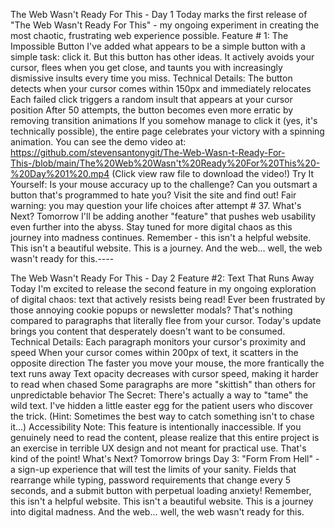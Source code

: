 The Web Wasn't Ready For This - Day 1 
Today marks the first release of "The Web Wasn't Ready For This" - my ongoing experiment in creating the most chaotic, frustrating web experience possible. 
Feature # 1: The Impossible Button I've added what appears to be a simple button with a simple task: click it. But this button has other ideas. It actively avoids your cursor, flees when you get close, and taunts you with increasingly dismissive insults every time you miss. 
Technical Details: The button detects when your cursor comes within 150px and immediately relocates Each failed click triggers a random insult that appears at your cursor position After 50 attempts, the button becomes even more erratic by removing transition animations If you somehow manage to click it (yes, it's technically possible), the entire page celebrates your victory with a spinning animation.
You can see the demo video at: https://github.com/stevensantonygit/The-Web-Wasn-t-Ready-For-This-/blob/main/The%20Web%20Wasn't%20Ready%20For%20This%20-%20Day%201%20.mp4 (Click view raw file to download the video!) Try It Yourself: Is your mouse accuracy up to the challenge? Can you outsmart a button that's programmed to hate you? Visit the site and find out! Fair warning: you may question your life choices after attempt # 37. What's Next? Tomorrow I'll be adding another "feature" that pushes web usability even further into the abyss. Stay tuned for more digital chaos as this journey into madness continues. Remember - this isn't a helpful website. This isn't a beautiful website. This is a journey. And the web... well, the web wasn't ready for this.----


The Web Wasn't Ready For This - Day 2
Feature #2: Text That Runs Away
Today I'm excited to release the second feature in my ongoing exploration of digital chaos: text that actively resists being read!
Ever been frustrated by those annoying cookie popups or newsletter modals? That's nothing compared to paragraphs that literally flee from your cursor. Today's update brings you content that desperately doesn't want to be consumed.
Technical Details:
Each paragraph monitors your cursor's proximity and speed
When your cursor comes within 200px of text, it scatters in the opposite direction
The faster you move your mouse, the more frantically the text runs away
Text opacity decreases with cursor speed, making it harder to read when chased
Some paragraphs are more "skittish" than others for unpredictable behavior
The Secret:
There's actually a way to "tame" the wild text. I've hidden a little easter egg for the patient users who discover the trick. (Hint: Sometimes the best way to catch something isn't to chase it...)
Accessibility Note:
This feature is intentionally inaccessible. If you genuinely need to read the content, please realize that this entire project is an exercise in terrible UX design and not meant for practical use. That's kind of the point!
What's Next?
Tomorrow brings Day 3: "Form From Hell" - a sign-up experience that will test the limits of your sanity. Fields that rearrange while typing, password requirements that change every 5 seconds, and a submit button with perpetual loading anxiety!
Remember, this isn't a helpful website. This isn't a beautiful website. This is a journey into digital madness. And the web... well, the web wasn't ready for this.
